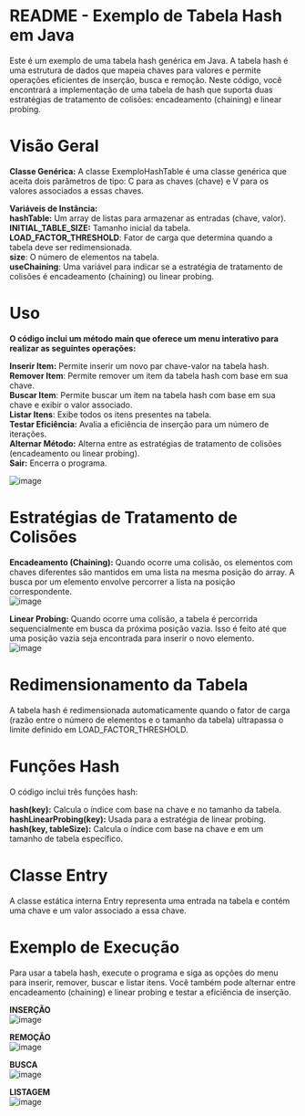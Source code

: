 # README - Exemplo de Tabela Hash em Java
Este é um exemplo de uma tabela hash genérica em Java. A tabela hash é uma estrutura de dados que mapeia chaves para valores e permite operações eficientes de inserção, busca e remoção. Neste código, você encontrará a implementação de uma tabela de hash que suporta duas estratégias de tratamento de colisões: encadeamento (chaining) e linear probing.

# Visão Geral

**Classe Genérica:** A classe ExemploHashTable é uma classe genérica que aceita dois parâmetros de tipo: C para as chaves (chave) e V para os valores associados a essas chaves.   

**Variáveis de Instância:**  
**hashTable:** Um array de listas para armazenar as entradas (chave, valor).  
**INITIAL_TABLE_SIZE:** Tamanho inicial da tabela.  
**LOAD_FACTOR_THRESHOLD**: Fator de carga que determina quando a tabela deve ser redimensionada.  
**size**: O número de elementos na tabela.  
**useChaining**: Uma variável para indicar se a estratégia de tratamento de colisões é encadeamento (chaining) ou linear probing.  


# Uso

**O código inclui um método main que oferece um menu interativo para realizar as seguintes operações:**

**Inserir Item:** Permite inserir um novo par chave-valor na tabela hash.  
**Remover Item**: Permite remover um item da tabela hash com base em sua chave.  
**Buscar Item**: Permite buscar um item na tabela hash com base em sua chave e exibir o valor associado.  
**Listar Itens**: Exibe todos os itens presentes na tabela.  
**Testar Eficiência:** Avalia a eficiência de inserção para um número de iterações.  
**Alternar Método:** Alterna entre as estratégias de tratamento de colisões (encadeamento ou linear probing).  
**Sair:** Encerra o programa.  

![image](https://github.com/scpjoaoo/HashTable/assets/131673681/20da83f6-ddfe-456d-97fd-e9fd3ecff42b)


# Estratégias de Tratamento de Colisões
**Encadeamento (Chaining):** Quando ocorre uma colisão, os elementos com chaves diferentes são mantidos em uma lista na mesma posição do array. A busca por um elemento envolve percorrer a lista na posição correspondente.  
![image](https://github.com/scpjoaoo/HashTable/assets/131673681/ffd641df-fc9b-446b-ae58-4ddc3571fccc)

**Linear Probing:** Quando ocorre uma colisão, a tabela é percorrida sequencialmente em busca da próxima posição vazia. Isso é feito até que uma posição vazia seja encontrada para inserir o novo elemento.   
![image](https://github.com/scpjoaoo/HashTable/assets/131673681/b4650c4b-caf8-4d1c-8df0-afbda3f3e71c)


# Redimensionamento da Tabela
A tabela hash é redimensionada automaticamente quando o fator de carga (razão entre o número de elementos e o tamanho da tabela) ultrapassa o limite definido em LOAD_FACTOR_THRESHOLD.

# Funções Hash

O código inclui três funções hash:

**hash(key):** Calcula o índice com base na chave e no tamanho da tabela.  
**hashLinearProbing(key):** Usada para a estratégia de linear probing.  
**hash(key, tableSize):** Calcula o índice com base na chave e em um tamanho de tabela específico.  

# Classe Entry  
A classe estática interna Entry representa uma entrada na tabela e contém uma chave e um valor associado a essa chave.  

# Exemplo de Execução
Para usar a tabela hash, execute o programa e siga as opções do menu para inserir, remover, buscar e listar itens. Você também pode alternar entre encadeamento (chaining) e linear probing e testar a eficiência de inserção.  

**INSERÇÃO**   
![image](https://github.com/scpjoaoo/HashTable/assets/131673681/4b800748-e0d4-42e4-ab57-a702571e61ea)

**REMOÇÃO**  
![image](https://github.com/scpjoaoo/HashTable/assets/131673681/00e48cf9-d339-4aed-9d3f-e427f842bce6)

**BUSCA**  
![image](https://github.com/scpjoaoo/HashTable/assets/131673681/ae0f5fc0-cc5b-46b7-815d-1fde1f31418a)

**LISTAGEM**  
![image](https://github.com/scpjoaoo/HashTable/assets/131673681/9bdc85e1-ce55-4774-8773-8997fbc39107)
